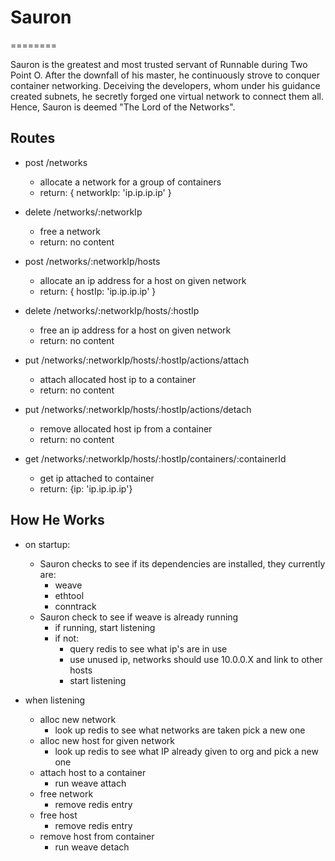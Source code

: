 # Sauron
========

Sauron is the greatest and most trusted servant of Runnable during Two Point O.  After the downfall of his master, he continuously strove to conquer container networking.  Deceiving the developers, whom under his guidance created subnets, he secretly forged one virtual network to connect them all.  Hence, Sauron is deemed "The Lord of the Networks".


## Routes
* post /networks
  * allocate a network for a group of containers
  * return: { networkIp: 'ip.ip.ip.ip' }

* delete /networks/:networkIp
  * free a network
  * return: no content

* post /networks/:networkIp/hosts
  * allocate an ip address for a host on given network
  * return: { hostIp: 'ip.ip.ip.ip' }

* delete /networks/:networkIp/hosts/:hostIp
  * free an ip address for a host on given network
  * return: no content

* put /networks/:networkIp/hosts/:hostIp/actions/attach
  * attach allocated host ip to a container
  * return: no content

* put /networks/:networkIp/hosts/:hostIp/actions/detach
  * remove allocated host ip from a container
  * return: no content

* get /networks/:networkIp/hosts/:hostIp/containers/:containerId
  * get ip attached to container
  * return: {ip: 'ip.ip.ip.ip'}



## How He Works
* on startup:
  * Sauron checks to see if its dependencies are installed, they currently are:
    * weave
    * ethtool
    * conntrack
  * Sauron check to see if weave is already running
    * if running, start listening
    * if not:
      * query redis to see what ip's are in use
      * use unused ip, networks should use 10.0.0.X and link to other hosts
      * start listening

* when listening
  * alloc new network
    * look up redis to see what networks are taken pick a new one
  * alloc new host for given network
    * look up redis to see what IP already given to org and pick a new one
  * attach host to a container
    * run weave attach
  * free network
    * remove redis entry
  * free host
    * remove redis entry
  * remove host from container
    * run weave detach
